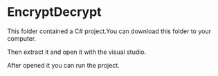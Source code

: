 # EncryptDecrypt
This folder contained a C# project.You can download this folder to your computer.

Then extract it and open it with the visual studio.

After opened it you can run the project.

